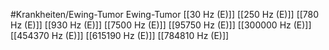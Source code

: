#Krankheiten/Ewing-Tumor
Ewing-Tumor
[[30 Hz (E)]]
[[250 Hz (E)]]
[[780 Hz (E)]]
[[930 Hz (E)]]
[[7500 Hz (E)]]
[[95750 Hz (E)]]
[[300000 Hz (E)]]
[[454370 Hz (E)]]
[[615190 Hz (E)]]
[[784810 Hz (E)]]